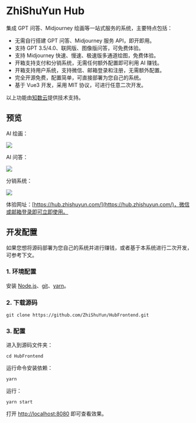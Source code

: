 # ZhiShuYun Hub

集成 GPT 问答、Midjourney 绘画等一站式服务的系统，主要特点包括：

- 无需自行搭建 GPT 问答、Midjourney 服务 API，即开即用。
- 支持 GPT 3.5/4.0、联网版、图像版问答，可免费体验。
- 支持 Midjourney 快速、慢速、极速版多通道绘图，免费体验。
- 开箱支持支付和分销系统，无需任何额外配置即可利用 AI 赚钱。
- 开箱支持用户系统，支持微信、邮箱登录和注册，无需额外配置。
- 完全开源免费，配置简单，可直接部署为您自己的系统。
- 基于 Vue3 开发，采用 MIT 协议，可进行任意二次开发。

以上功能由[知数云](https://data.zhishuyun.com/)提供技术支持。

## 预览

AI 绘画：

![](https://cdn.zhishuyun.com/20240101-214257.png)

AI 问答：

![](https://cdn.zhishuyun.com/20240101-214017.png)

分销系统：

![](https://cdn.zhishuyun.com/20240101-214316.png)

体验网址：[https://hub.zhishuyun.com/](https://hub.zhishuyun.com/)，微信或邮箱登录即可立即使用。

## 开发配置

如果您想将源码部署为您自己的系统并进行赚钱，或者基于本系统进行二次开发，可参考下文。

### 1. 环境配置

安装 [Node.js](https://nodejs.org/en)、[git](https://git-scm.com/)、[yarn](https://yarnpkg.com/)。

### 2. 下载源码

```
git clone https://github.com/ZhiShuYun/HubFrontend.git
```

### 3. 配置

进入到源码文件夹：

```
cd HubFrontend
```

运行命令安装依赖：

```
yarn
```

运行：

```
yarn start
```

打开 [http://localhost:8080](http://localhost:8080) 即可查看效果。
